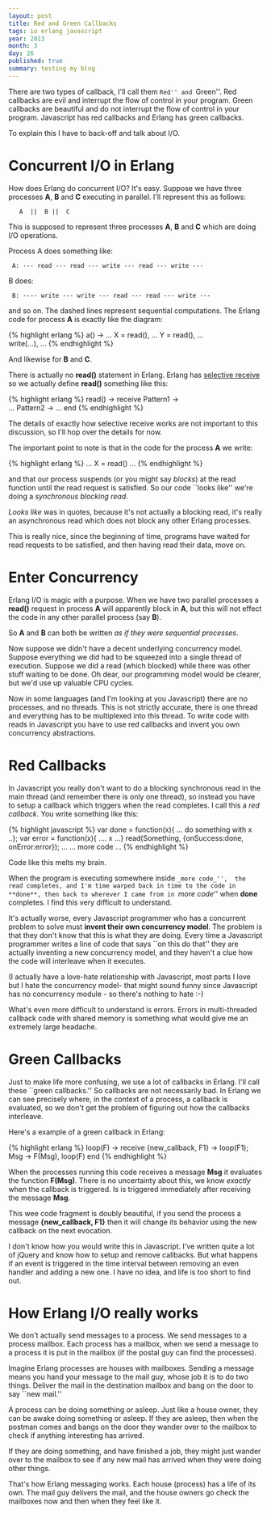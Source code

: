 ```yaml
---
layout: post
title: Red and Green Callbacks
tags: io erlang javascript
year: 2013
month: 3
day: 26
published: true
summary: testing my blog
---
```


There are two types of callback, I'll call them ``Red'' and
``Green''. Red callbacks are evil and interrupt the flow of control in
your program. Green callbacks are beautiful and do not interrupt the
flow of control in your program.  Javascript has red callbacks and
Erlang has green callbacks.

To explain this I have to back-off and talk about I/O.

Concurrent I/O in Erlang
========================

How does Erlang do concurrent I/O? It's easy.
Suppose we have three processes **A**, **B** and **C** executing in 
parallel. I'll represent this as follows:


       A  ||  B ||  C

This is supposed to represent three processes **A**, **B** and **C**
which are doing I/O operations.

Process A does something like:

     A: --- read --- read --- write --- read --- write ---

B does:

     B: ---- write --- write --- read --- read --- write ---

and so on. The dashed lines represent sequential computations. The
Erlang code for process **A** is exactly like the diagram:

{% highlight erlang %}
a() ->
    ...
    X = read(),
    ...
    Y = read(), 
    ...  
    write(...),
    ...
{% endhighlight %}

And likewise for **B** and **C**.

There is actually no **read()** statement in Erlang. Erlang has
<a href="http://www.erlang.org/course/concurrent_programming.html#select">selective receive</a> 
 so we actually define **read()** something like this:

{% highlight erlang %}
read() ->
    receive
        Pattern1 -> 	
           ...
        Pattern2 -> 
           ...
    end
{% endhighlight %}

The details of exactly how selective receive works are not important
to this discussion, so I'll hop over the details for now.

The important point to note is that in the code for the process
**A** we write:

{% highlight erlang %}
    ...
    X = read()
    ...
{% endhighlight %}

and that our process suspends (or you might say _blocks_) at the read
function until the read request is satisfied.  So our code ``looks
like'' we're doing a _synchronous blocking read_.

_Looks like_ was in quotes, because it's not actually a blocking read,
it's really an asynchronous read which does not block any other Erlang
processes.

This is really nice, since the beginning of time, programs have waited
for read requests to be satisfied, and then having read their data,
move on.

Enter Concurrency
=================

Erlang I/O is magic with a purpose. When we have two parallel processes
a **read()** request in process **A** will apparently block in **A**,
but this will not effect the code in any other parallel process (say **B**).

So **A** and **B** can both be written _as if they were sequential processes_.

Now suppose we didn't have a decent underlying concurrency model.
Suppose everything we did had to be squeezed into a single thread of
execution. Suppose we did a read (which blocked) while there was other
stuff waiting to be done. Oh dear, our programming model would be clearer,
but we'd use up valuable CPU cycles.

Now in some languages (and I'm looking at you Javascript) there are no
processes, and no threads. This is not strictly accurate, there is one
thread and everything has to be multiplexed into this thread. To write
code with reads in Javascript you have to use red callbacks and invent
you own concurrency abstractions.


Red Callbacks
=============

In Javascript you really don't want to do a blocking synchronous read
in the main thread (and remember there is only one thread), so instead
you have to setup a callback which triggers when the read completes. I call this
a _red callback_. You write something like this:


{% highlight javascript %}
    var done  = function(x){ ... do something with x ..};
    var error = function(x){ .... x ...}
    read(Something, {onSuccess:done, onError:error});
    ...
    ... more code ...
{% endhighlight %}

Code like this melts my brain.

When the program is executing somewhere inside ``_more code_'', 
the read completes, and I'm time warped back in
time to the code in **done**, then back to wherever I came from in ``_more
code_'' when **done** completes. I find this very difficult to understand. 

It's actually worse, every Javascript programmer who has a concurrent
problem to solve must **invent their own concurrency model**.  The
problem is that they don't know that this is what they are
doing. Every time a Javascript programmer writes a line of code that
says ``on this do that'' they are actually inventing a new concurrency
model, and they haven't a clue how the code will interleave when it
executes.

(I actually have a love-hate relationship with Javascript, most parts
I love but I hate  the concurrency model- that might sound funny since
Javascript has no concurrency module - so there's nothing to hate :-)

What's even more difficult to understand is errors. Errors in
multi-threaded callback code with shared memory is something what would
give me an extremely large headache.

Green Callbacks
===============

Just to make life more confusing, we use a lot of callbacks in
Erlang.  I'll call these ``green callbacks.'' So callbacks are not
necessarily bad.  In Erlang we can see precisely where, in the context
of a process, a callback is evaluated, so we don't get the problem of
figuring out how the callbacks interleave.

Here's a example of a green callback in Erlang:

{% highlight erlang %}
    loop(F) ->
        receive
            {new_callback, F1} ->
                loop(F1);
            Msg ->
                F(Msg),
                loop(F)
        end
{% endhighlight %}

When the processes running this code receives a message **Msg** it
evaluates the function **F(Msg)**.  There is no uncertainty about
this, we know _exactly_ when the callback is triggered.  Is is
triggered immediately after receiving the message **Msg**.

This wee code fragment is doubly beautiful, if you send the process a message
**{new_callback, F1}** then it will change its behavior using the
new callback on the next evocation.

I don't know how you would write this in Javascript. I've written
quite a lot of jQuery and know how to setup and remove callbacks. But
what happens if an event is triggered in the time interval between
removing an even handler and adding a new one. I have no idea, and
life is too short to find out.
 
How Erlang I/O really works
============================

We don't actually send messages to a process. We send messages to a
process mailbox. Each process has a mailbox, when we send a message to
a process it is put in the mailbox (if the postal guy can find the
processes).

Imagine Erlang processes are houses with mailboxes. Sending a
message means you hand your message to the mail guy, whose job it is
to do two things.  Deliver the mail in the destination mailbox and bang
on the door to say ``new mail.''

A process can be doing something or asleep. Just like a house owner,
they can be awake doing something or asleep. If they are asleep, then
when the postman comes and bangs on the door they wander over to the
mailbox to check if anything interesting has arrived.

If they are doing something, and have finished a job, they might just
wander over to the mailbox to see if any new mail has arrived when
they were doing other things.

That's how Erlang messaging works. Each house (process) has a life of
its own.  The mail guy delivers the mail, and the house owners go
check the mailboxes now and then when they feel like it.




 
 



